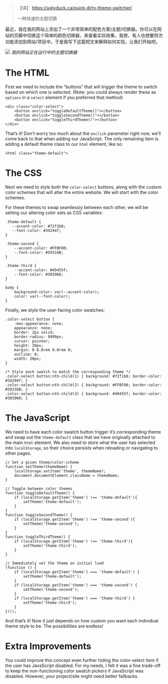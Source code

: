> 【译】 https://uglyduck.ca/quick-dirty-theme-switcher/

> 一种快速的主题切换


最近，我在我的网站上添加了一个非常简单的配色方案(主题)切换器。你可以在网站的页脚中切换这个简单的颜色切换器，来查看实际效果。我想，有人也想要将次功能添加到网站/项目中。于是我写下这篇短文来解释如何实现。让我们开始吧。

![](https://uglyduck.ca/wp-content/uploads/2020/06/site-color-schemes.gif)
_我的网站正在运行中的主题切换器_

# The HTML
First we need to include the “buttons” that will trigger the theme to switch based on which one is selected. (Note: you could always render these as `options` in a `select` element if you preferred that method)

```
<div class="color-select">
    <button onclick="toggleDefaultTheme()"></button>
    <button onclick="toggleSecondTheme()"></button>
    <button onclick="toggleThirdTheme()"></button>
</div>
```
That’s it! Don’t worry too much about the `onclick` parameter right now, we’ll come back to that when adding our JavaScript. The only remaining item is adding a default theme class to our `html` element, like so:
```
<html class="theme-default">
```

# The CSS

Next we need to style both the `color-select` buttons, along with the custom color schemes that will alter the entire website. We will start with the color schemes.

For these themes to swap seamlessly between each other, we will be setting our altering color sets as CSS variables:

```
.theme-default {
   --accent-color: #72f1b8;
   --font-color: #34294f;
}

.theme-second {
    --accent-color: #FFBF00;
    --font-color: #59316B;
}

.theme-third {
    --accent-color: #d9455f;
    --font-color: #303960;
}

body {
    background-color: var(--accent-color);
    color: var(--font-color);
}
```
Finally, we style the user-facing color swatches:

```
.color-select button {
    -moz-appearance: none;
    appearance: none;
    border: 2px solid;
    border-radius: 9999px;
    cursor: pointer;
    height: 20px;
    margin: 0 0.8rem 0.8rem 0;
    outline: 0;
    width: 20px;
}

/* Style each swatch to match the corresponding theme */
.color-select button:nth-child(1) { background: #72f1b8; border-color: #34294f; }
.color-select button:nth-child(2) { background: #FFBF00; border-color: #59316B; }
.color-select button:nth-child(3) { background: #d9455f; border-color: #303960; }
```

# The JavaScript

We need to have each color swatch button trigger it’s corresponding theme and swap out the `theme-default` class that we have originally attached to the main `html` element. We also need to store what the user has selected into `localStorage`, so their choice persists when reloading or navigating to other pages.

```
// Set a given theme/color-scheme
function setTheme(themeName) {
    localStorage.setItem('theme', themeName);
    document.documentElement.className = themeName;
}

// Toggle between color themes
function toggleDefaultTheme() {
    if (localStorage.getItem('theme') !== 'theme-default'){
        setTheme('theme-default');
    }
}
function toggleSecondTheme() {
    if (localStorage.getItem('theme') !== 'theme-second'){
        setTheme('theme-second');
    }
}
function toggleThirdTheme() {
    if (localStorage.getItem('theme') !== 'theme-third'){
        setTheme('theme-third');
    }
}

// Immediately set the theme on initial load
(function () {
    if (localStorage.getItem('theme') === 'theme-default') {
        setTheme('theme-default');
    }
    if (localStorage.getItem('theme') === 'theme-second') {
        setTheme('theme-second');
    }
    if (localStorage.getItem('theme') === 'theme-third') {
        setTheme('theme-third');
    }
})();
```

And that’s it! Now it just depends on how custom you want each individual theme style to be. The possibilities are endless!

# Extra Improvements
You could improve this concept even further hiding the color-select item if the user has JavaScript disabled. For my needs, I felt it was a fine trade-off to keep the non-functioning color swatch pickers if JavaScript was disabled. However, your project/site might need better fallbacks.